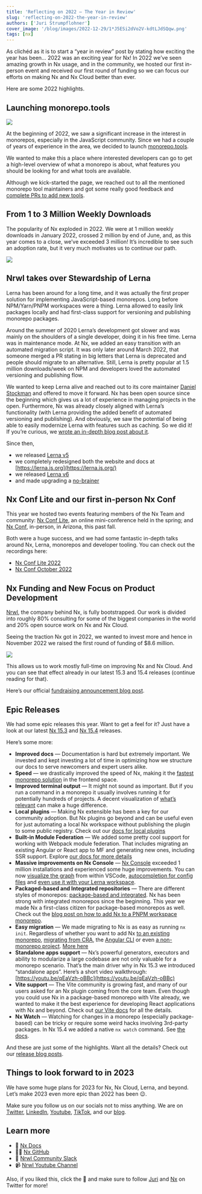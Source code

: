 ```yaml
---
title: 'Reflecting on 2022 — The Year in Review'
slug: 'reflecting-on-2022-the-year-in-review'
authors: ['Juri Strumpflohner']
cover_image: '/blog/images/2022-12-29/1*J5ESi2dVo2V-kdtLJdSQqw.png'
tags: [nx]
---
```


As clichéd as it is to start a “year in review” post by stating how exciting the year has been… 2022 was an exciting year for Nx! In 2022 we’ve seen amazing growth in Nx usage, and in the community, we hosted our first in-person event and received our first round of funding so we can focus our efforts on making Nx and Nx Cloud better than ever.

Here are some 2022 highlights.

## Launching monorepo.tools

![](/blog/images/2022-12-29/0*3dvDD8t4xQY8N2KM.avif)

At the beginning of 2022, we saw a significant increase in the interest in monorepos, especially in the JavaScript community. Since we had a couple of years of experience in the area, we decided to launch [monorepo.tools](https://monorepo.tools/).

We wanted to make this a place where interested developers can go to get a high-level overview of what a monorepo is about, what features you should be looking for and what tools are available.

Although we kick-started the page, we reached out to all the mentioned monorepo tool maintainers and got some really good feedback and [complete PRs to add new tools](https://github.com/nrwl/monorepo.tools/pull/32).

## From 1 to 3 Million Weekly Downloads

The popularity of Nx exploded in 2022. We were at 1 million weekly downloads in January 2022, crossed 2 million by end of June, and, as this year comes to a close, we’ve exceeded 3 million! It’s incredible to see such an adoption rate, but it very much motivates us to continue our path.

![](/blog/images/2022-12-29/0*Ftd4gN7Ka81gkx8H.avif)

## Nrwl takes over Stewardship of Lerna

Lerna has been around for a long time, and it was actually the first proper solution for implementing JavaScript-based monorepos. Long before NPM/Yarn/PNPM workspaces were a thing. Lerna allowed to easily link packages locally and had first-class support for versioning and publishing monorepo packages.

Around the summer of 2020 Lerna’s development got slower and was mainly on the shoulders of a single developer, doing it in his free time. Lerna was in maintenance mode. At Nx, we added an easy transition with an automated migration script. It was only later around March 2022, that someone merged a PR stating in big letters that Lerna is deprecated and people should migrate to an alternative. Still, Lerna is pretty popular at 1.5 million downloads/week on NPM and developers loved the automated versioning and publishing flow.

We wanted to keep Lerna alive and reached out to its core maintainer [Daniel Stockman](https://twitter.com/evocateur) and offered to move it forward. Nx has been open source since the beginning which gives us a lot of experience in managing projects in the open. Furthermore, Nx was already closely aligned with Lerna’s functionality (with Lerna providing the added benefit of automated versioning and publishing). And obviously, we saw the potential of being able to easily modernize Lerna with features such as caching. So we did it! If you’re curious, we [wrote an in-depth blog post about it](/blog/lerna-is-dead-long-live-lerna?sk=60349b9dc0be3ff730ad052c4cf69df3).

Since then,

- we released [Lerna v5](/blog/lerna-5-1-new-website-new-guides-new-lerna-example-repo-distributed-caching-support-and-speed?sk=fc349af13ce1935a7ca149b4f3c123c3)
- we completely redesigned both the website and docs at [https://lerna.js.org](https://lerna.js.org/)
- we released [Lerna v6](/blog/lerna-reborn-whats-new-in-v6?sk=05bfe6160d197277daab6a14cf94f82f)
- and made upgrading a [no-brainer](https://medium.com/upgrade-your-lerna-workspace-make-it-fast-and-modern-a8d17c4f95a2?sk=6171be4f0ea70e81e1fbdef5db2af5e5)

## Nx Conf Lite and our first in-person Nx Conf

This year we hosted two events featuring members of the Nx Team and community: [Nx Conf Lite](https://youtube.com/playlist?list=PLakNactNC1dGmYYdDqWTMae5YiC_DRrTx), an online mini-conference held in the spring; and [Nx Conf](https://youtube.com/playlist?list=PLakNactNC1dGicwFn2Y5L9yYm7kh22wyH), in-person, in Arizona, this past fall.

Both were a huge success, and we had some fantastic in-depth talks around Nx, Lerna, monorepos and developer tooling. You can check out the recordings here:

- [Nx Conf Lite 2022](https://www.youtube.com/playlist?list=PLakNactNC1dGmYYdDqWTMae5YiC_DRrTx)
- [Nx Conf October 2022](https://www.youtube.com/watch?v=RgPOLDRTHWw&list=PLakNactNC1dGicwFn2Y5L9yYm7kh22wyH)

## Nx Funding and New Focus on Product Development

[Nrwl](/company), the company behind Nx, is fully bootstrapped. Our work is divided into roughly 80% consulting for some of the biggest companies in the world and 20% open source work on Nx and Nx Cloud.

Seeing the traction Nx got in 2022, we wanted to invest more and hence in November 2022 we raised the first round of funding of $8.6 million.

![](/blog/images/2022-12-29/0*RhkH7lAJrKLm6abn.avif)

This allows us to work mostly full-time on improving Nx and Nx Cloud. And you can see that effect already in our latest 15.3 and 15.4 releases (continue reading for that).

Here’s our official [fundraising announcement blog post](https://medium.com/from-bootstrapped-to-venture-backed-nx-raises-8-6m-2ae2228eff76?sk=b6e3b9959f2298c3e03b8dbba09b05ea).

## Epic Releases

We had some epic releases this year. Want to get a feel for it? Just have a look at our latest [Nx 15.3](/blog/nx-15-3-standalone-projects-vite-task-graph-and-more?sk=6f924b58b80f0d46ea1d5fe02f74d8fe) and [Nx 15.4](/blog/nx-15-4-vite-4-support-a-new-nx-watch-command-and-more?sk=c5a82dc1872a1892659ceb1497e42aae) releases.

Here’s some more:

- **Improved docs** — Documentation is hard but extremely important. We invested and kept investing a lot of time in optimizing how we structure our docs to serve newcomers and expert users alike.
- **Speed** — we drastically improved the speed of Nx, making it the [fastest monorepo solution](https://github.com/vsavkin/large-monorepo) in the frontend space.
- **Improved terminal output** — It might not sound as important. But if you run a command in a monorepo it usually involves running it for potentially hundreds of projects. A decent visualization of [what’s relevant](https://twitter.com/NxDevTools/status/1520085544008503298) can make a huge difference.
- **Local plugins** — Making Nx extensible has been a key for our community adoption. But Nx plugins go beyond and can be useful even for just automating a local Nx workspace without publishing the plugin to some public registry. Check out our [docs for local plugins](/extending-nx/tutorials/organization-specific-plugin)
- **Built-in Module Federation** — We added some pretty cool support for working with Webpack module federation. That includes migrating an existing Angular or React app to MF and generating new ones, including SSR support. Explore [our docs for more details](/recipes/module-federation)
- **Massive improvements on Nx Console** — [Nx Console](/getting-started/editor-setup) exceeded 1 million installations and experienced some huge improvements. You can now [visualize the graph](https://youtu.be/ZST_rmhzRXI) from within VSCode, [autocompletion for config files](https://youtu.be/zR2abex3AtY) and [even use it with your Lerna workspace](https://youtu.be/-oPfa7zET1o).
- **Packaged-based and Integrated repositories** — There are different styles of monorepos: [package-based and integrated](/concepts/integrated-vs-package-based). Nx has been strong with integrated monorepos since the beginning. This year we made Nx a first-class citizen for package-based monorepos as well. Check out the [blog post on how to add Nx to a PNPM workspace monorepo](/blog/setup-a-monorepo-with-pnpm-workspaces-and-speed-it-up-with-nx).
- **Easy migration** — We made migrating to Nx is as easy as running `nx init`. Regardless of whether you want to add Nx [to an existing monorepo](/recipes/adopting-nx/adding-to-monorepo), [migrating from CRA](/recipes/adopting-nx/adding-to-existing-project), the [Angular CLI](/recipes/angular/migration/angular) or even [a non-monorepo project](/recipes/adopting-nx/adding-to-existing-project). [More here](https://youtu.be/KBFQZw5ynFs?t=314)
- **Standalone apps support** — Nx’s powerful generators, executors and ability to modularize a large codebase are not only valuable for a monorepo scenario. That’s the main driver why in Nx 15.3 we introduced “standalone apps”. Here’s a short video walkthrough: [https://youtu.be/qEaVzh-oBBc](https://youtu.be/qEaVzh-oBBc)
- **Vite support** — The Vite community is growing fast, and many of our users asked for an Nx plugin coming from the core team. Even though you could use Nx in a package-based monorepo with Vite already, we wanted to make it the best experience for developing React applications with Nx and beyond. Check out [our Vite docs](/nx-api/vite) for all the details.
- **Nx Watch** — Watching for changes in a monorepo (especially package-based) can be tricky or require some weird hacks involving 3rd-party packages. In Nx 15.4 we added a native `nx watch` command. See [the docs](/recipes/running-tasks/workspace-watching).

And these are just some of the highlights. Want all the details? Check out our [release blog posts](/blog?filterBy=release).

## Things to look forward to in 2023

We have some huge plans for 2023 for Nx, Nx Cloud, Lerna, and beyond. Let’s make 2023 even more epic than 2022 has been 😉.

Make sure you follow us on our socials not to miss anything. We are on [Twitter](https://twitter.com/nxdevtools), [LinkedIn](https://www.linkedin.com/company/nrwl), [Youtube](https://www.youtube.com/@nxdevtools), [TikTok](https://www.tiktok.com/@nxdevtools), and our [blog](/blog).

## Learn more

- 🧠 [Nx Docs](/getting-started/intro)
- 👩‍💻 [Nx GitHub](https://github.com/nrwl/nx)
- 💬 [Nrwl Community Slack](https://go.nx.dev/community)
- 📹 [Nrwl Youtube Channel](https://www.youtube.com/@nxdevtools)

Also, if you liked this, click the 👏 and make sure to follow [Juri](https://twitter.com/juristr) and [Nx](https://twitter.com/nxdevtools) on Twitter for more!
